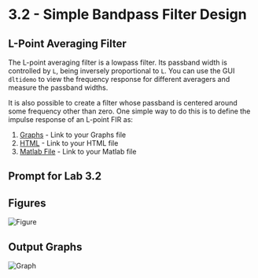 # 3.2 - Simple Bandpass Filter Design
## L-Point Averaging Filter

The L-point averaging filter is a lowpass filter. Its passband width is controlled by `L`, being inversely proportional to `L`. You can use the GUI `dltidemo` to view the frequency response for different averagers and measure the passband widths.

It is also possible to create a filter whose passband is centered around some frequency other than zero. One simple way to do this is to define the impulse response of an L-point FIR as:

1. [Graphs](Breadcrumbs5530_6530_Project/3.2%20Simple%20Bandpass%20Filter%20Design/Graphs) - Link to your Graphs file
2. [HTML](Breadcrumbs5530_6530_Project/3.2%20Simple%20Bandpass%20Filter%20Design/two-HTML) - Link to your HTML file
3. [Matlab File](Breadcrumbs5530_6530_Project/3.2%20Simple%20Bandpass%20Filter%20Design/three-Matlab-File) - Link to your Matlab file



## Prompt for Lab 3.2


## Figures

![Figure](FigureLink)

## Output Graphs

![Graph](GraphLink)

